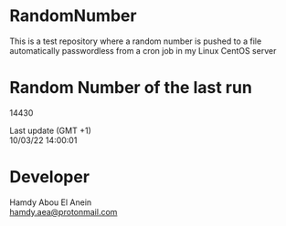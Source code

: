 # RandomNumber    
This is a test repository where a random number is pushed to a file automatically passwordless from a cron job in my Linux CentOS server    
# Random Number of the last run   
14430
      
Last update (GMT +1)    
10/03/22 14:00:01
# Developer    
Hamdy Abou El Anein   
hamdy.aea@protonmail.com
